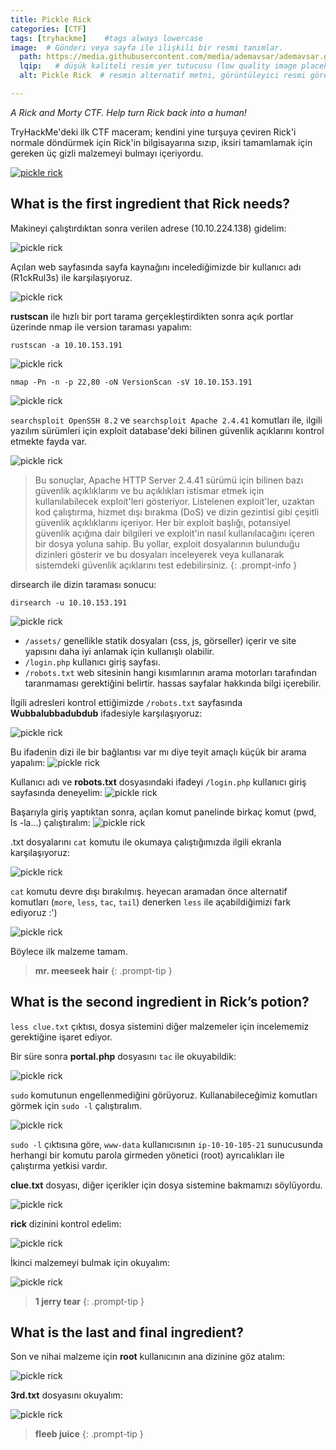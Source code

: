 ```yaml
---
title: Pickle Rick
categories: [CTF]
tags: [tryhackme]    #tags always lowercase
image:  # Gönderi veya sayfa ile ilişkili bir resmi tanımlar.
  path: https://media.githubusercontent.com/media/ademavsar/ademavsar.github.io/main/assets/attachment/picklerick.gif  # resmin yolu.
  lqip:   # düşük kaliteli resim yer tutucusu (low quality image placeholder).
  alt: Pickle Rick  # resmin alternatif metni, görüntüleyici resmi göremediğinde gösterilir.

---
```

*A Rick and Morty CTF. Help turn Rick back into a human!*

TryHackMe'deki ilk CTF maceram; kendini yine turşuya çeviren Rick'i normale döndürmek için Rick'in bilgisayarına sızıp, iksiri tamamlamak için gereken üç gizli malzemeyi bulmayı içeriyordu.

[![pickle rick](/assets/attachment/pickle-rick-01.png)](https://tryhackme.com/r/room/picklerick)

## What is the first ingredient that Rick needs?

Makineyi çalıştırdıktan sonra verilen adrese (10.10.224.138) gidelim:

![pickle rick](/assets/attachment/pickle-rick-02.png)

Açılan web sayfasında sayfa kaynağını incelediğimizde bir kullanıcı adı (R1ckRul3s) ile karşılaşıyoruz.

![pickle rick](/assets/attachment/pickle-rick-03.png)

**rustscan** ile hızlı bir port tarama gerçekleştirdikten sonra açık portlar üzerinde nmap ile version taraması yapalım:

```
rustscan -a 10.10.153.191
```

![pickle rick](/assets/attachment/pickle-rick-04.png)

```
nmap -Pn -n -p 22,80 -oN VersionScan -sV 10.10.153.191
```
![pickle rick](/assets/attachment/pickle-rick-05.png)

``searchsploit OpenSSH 8.2`` ve ``searchsploit Apache 2.4.41`` komutları ile, ilgili yazılım sürümleri için exploit database'deki bilinen güvenlik açıklarını kontrol etmekte fayda var.

![pickle rick](/assets/attachment/pickle-rick-06.png)

> Bu sonuçlar, Apache HTTP Server 2.4.41 sürümü için bilinen bazı güvenlik açıklıklarını ve bu açıklıkları istismar etmek için kullanılabilecek exploit'leri gösteriyor. Listelenen exploit'ler, uzaktan kod çalıştırma, hizmet dışı bırakma (DoS) ve dizin gezintisi gibi çeşitli güvenlik açıklıklarını içeriyor. Her bir exploit başlığı, potansiyel güvenlik açığına dair bilgileri ve exploit'in nasıl kullanılacağını içeren bir dosya yoluna sahip. Bu yollar, exploit dosyalarının bulunduğu dizinleri gösterir ve bu dosyaları inceleyerek veya kullanarak sistemdeki güvenlik açıklarını test edebilirsiniz.
{: .prompt-info }

dirsearch ile dizin taraması sonucu:
```
dirsearch -u 10.10.153.191
```

![pickle rick](/assets/attachment/pickle-rick-07.jpg)

- ``/assets/`` genellikle statik dosyaları (css, js, görseller) içerir ve site yapısını daha iyi anlamak için kullanışlı olabilir.
- ``/login.php`` kullanıcı giriş sayfası.
- ``/robots.txt``  web sitesinin hangi kısımlarının arama motorları tarafından taranmaması gerektiğini belirtir. hassas sayfalar hakkında bilgi içerebilir.

İlgili adresleri kontrol ettiğimizde ``/robots.txt`` sayfasında **Wubbalubbadubdub** ifadesiyle karşılaşıyoruz:

![pickle rick](/assets/attachment/pickle-rick-08.png)

Bu ifadenin dizi ile bir bağlantısı var mı diye teyit amaçlı küçük bir arama yapalım:
![pickle rick](/assets/attachment/pickle-rick-09.png)


Kullanıcı adı ve **robots.txt** dosyasındaki ifadeyi ``/login.php`` kullanıcı giriş sayfasında deneyelim:
![pickle rick](/assets/attachment/pickle-rick-10.png)

Başarıyla giriş yaptıktan sonra, açılan komut panelinde birkaç komut (pwd, ls -la...) çalıştıralım:
![pickle rick](/assets/attachment/pickle-rick-11.png)

.txt dosyalarını ``cat`` komutu ile okumaya çalıştığımızda ilgili ekranla karşılaşıyoruz:

![pickle rick](https://media.githubusercontent.com/media/ademavsar/ademavsar.github.io/main/assets/attachment/pickle-rick-12.gif)

``cat`` komutu devre dışı bırakılmış. heyecan aramadan önce alternatif komutları (``more``, ``less``, ``tac``, ``tail``) denerken ``less`` ile açabildiğimizi fark ediyoruz :')

![pickle rick](https://media.githubusercontent.com/media/ademavsar/ademavsar.github.io/main/assets/attachment/pickle-rick-13.gif)

Böylece ilk malzeme tamam.

> **mr. meeseek hair**
{: .prompt-tip }

## What is the second ingredient in Rick’s potion?

``less clue.txt`` çıktısı, dosya sistemini diğer malzemeler için incelememiz gerektiğine işaret ediyor. 

Bir süre sonra **portal.php** dosyasını ``tac`` ile okuyabildik:

![pickle rick](/assets/attachment/pickle-rick-14.png)

``sudo`` komutunun engellenmediğini görüyoruz. Kullanabileceğimiz komutları görmek için ``sudo -l`` çalıştıralım.

![pickle rick](/assets/attachment/pickle-rick-15.png)

`sudo -l` çıktısına göre, `www-data` kullanıcısının `ip-10-10-105-21` sunucusunda herhangi bir komutu parola girmeden yönetici (root) ayrıcalıkları ile çalıştırma yetkisi vardır.

**clue.txt** dosyası, diğer içerikler için dosya sistemine bakmamızı söylüyordu.

![pickle rick](/assets/attachment/pickle-rick-16.png)

**rick** dizinini kontrol edelim:

![pickle rick](/assets/attachment/pickle-rick-17.png)

İkinci malzemeyi bulmak için okuyalım:

![pickle rick](/assets/attachment/pickle-rick-18.png)

> **1 jerry tear**
{: .prompt-tip }

## What is the last and final ingredient?

Son ve nihai malzeme için **root** kullanıcının ana dizinine göz atalım:

![pickle rick](/assets/attachment/pickle-rick-19.png)

**3rd.txt** dosyasını okuyalım:

![pickle rick](/assets/attachment/pickle-rick-20.png)

> **fleeb juice**
{: .prompt-tip }

<!-- Hepsi bu kadar. Şimdi gidip Pickle Rick bölümünü yeniden izleyebiliriz )

![pickle rick](/assets/attachment/pickle-rick-21.png) -->
